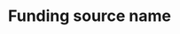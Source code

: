 ---
title: 'Funding source name'
field: 'is.contributor.funder'
slug: 'global-funding-source-name'
description: 'Full name(s) of funders/investors that sponsored the resource'
comment: 'Usually the full name of an organization; use resources like ROR'
required: False
module: 'Provenance'
cluster: 'Global'
policy: 'Free value. Repeat values.'
layout: 'home'
---